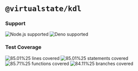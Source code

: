 # `@virtualstate/kdl`

[//]: # (badges)

### Support

 ![Node.js supported](https://img.shields.io/badge/node-%3E%3D16.0.0-blue) ![Deno supported](https://img.shields.io/badge/deno-%3E%3D1.17.0-blue) 

### Test Coverage

 ![85.01%25 lines covered](https://img.shields.io/badge/lines-85.01%25-brightgreen) ![85.01%25 statements covered](https://img.shields.io/badge/statements-85.01%25-brightgreen) ![85.71%25 functions covered](https://img.shields.io/badge/functions-85.71%25-brightgreen) ![84.11%25 branches covered](https://img.shields.io/badge/branches-84.11%25-brightgreen)

[//]: # (badges)

